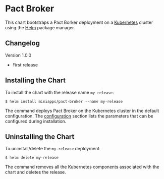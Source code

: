 # Pact Broker

This chart bootstraps a Pact Borker deployment on a [Kubernetes](http://kubernetes.io) cluster using the [Helm](https://helm.sh) package manager.

## Changelog

Version 1.0.0
* First release

## Installing the Chart

To install the chart with the release name `my-release`:

```console
$ helm install miniapps/pact-broker --name my-release
```

The command deploys Pact Broker on the Kubernetes cluster in the default configuration. The [configuration](#configuration) section lists the parameters that can be configured during installation.

## Uninstalling the Chart

To uninstall/delete the `my-release` deployment:

```console
$ helm delete my-release
```

The command removes all the Kubernetes components associated with the chart and deletes the release.
